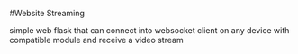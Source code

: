 #Website Streaming

simple web flask that can connect into websocket client on any device with compatible module and receive a video stream
